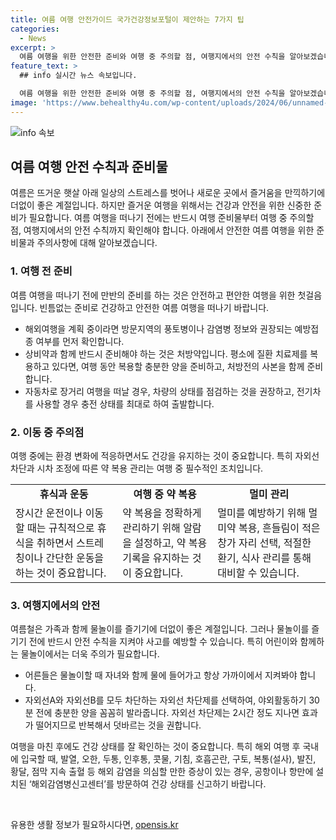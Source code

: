 ```yaml
---
title: 여름 여행 안전가이드 국가건강정보포털이 제안하는 7가지 팁
categories:
  - News
excerpt: >
  여름 여행을 위한 안전한 준비와 여행 중 주의할 점, 여행지에서의 안전 수칙을 알아보겠습니다. 해외여행 시 감염병 정보와 예방접종 여부를 미리 확인하고, 상비약과 처방약을 준비합니다. 교통수단을 이용할 때는 차량 상태를 점검하고, 항공 여행 시 서류 확인과 편안한 준비를 합니다. 여행 중에는 휴식과 운동을 규칙적으로 취하고, 시차 조정과 멀미 예방에 주의합니다. 여행지에서는 물놀이와 자외선 차단으로 안전을 유지하며, 여행을 마친 후에는 건강 상태를 잘 확인해야 합니다.
feature_text: >
  ## info 실시간 뉴스 속보입니다.

  여름 여행을 위한 안전한 준비와 여행 중 주의할 점, 여행지에서의 안전 수칙을 알아보겠습니다. 해외여행 시 감염병 정보와 예방접종 여부를 미리 확인하고, 상비약과 처방약을 준비합니다. 교통수단을 이용할 때는 차량 상태를 점검하고, 항공 여행 시 서류 확인과 편안한 준비를 합니다. 여행 중에는 휴식과 운동을 규칙적으로 취하고, 시차 조정과 멀미 예방에 주의합니다. 여행지에서는 물놀이와 자외선 차단으로 안전을 유지하며, 여행을 마친 후에는 건강 상태를 잘 확인해야 합니다.
image: 'https://www.behealthy4u.com/wp-content/uploads/2024/06/unnamed-file.png'
---
```


<p><img src="https://www.behealthy4u.com/wp-content/uploads/2024/06/unnamed-file.png" alt="info 속보" /></p>

<h2 data-ke-size="size26">여름 여행 안전 수칙과 준비물</h2>

<p data-ke-size="size16">여름은 뜨거운 햇살 아래 일상의 스트레스를 벗어나 새로운 곳에서 즐거움을 만끽하기에 더없이 좋은 계절입니다. 하지만 즐거운 여행을 위해서는 건강과 안전을 위한 신중한 준비가 필요합니다. 여름 여행을 떠나기 전에는 반드시 여행 준비물부터 여행 중 주의할 점, 여행지에서의 안전 수칙까지 확인해야 합니다. 아래에서 안전한 여름 여행을 위한 준비물과 주의사항에 대해 알아보겠습니다.</p>

<h3 data-ke-size="size24">1. <b>여행 전 준비</b></h3>

<p data-ke-size="size16">여름 여행을 떠나기 전에 만반의 준비를 하는 것은 안전하고 편안한 여행을 위한 첫걸음입니다. 빈틈없는 준비로 건강하고 안전한 여름 여행을 떠나기 바랍니다.</p>

<ul>
  <li>해외여행을 계획 중이라면 방문지역의 풍토병이나 감염병 정보와 권장되는 예방접종 여부를 먼저 확인합니다.</li>
  <li>상비약과 함께 반드시 준비해야 하는 것은 처방약입니다. 평소에 질환 치료제를 복용하고 있다면, 여행 동안 복용할 충분한 양을 준비하고, 처방전의 사본을 함께 준비합니다.</li>
  <li>자동차로 장거리 여행을 떠날 경우, 차량의 상태를 점검하는 것을 권장하고, 전기차를 사용할 경우 충전 상태를 최대로 하여 출발합니다.</li>
</ul>

<h3 data-ke-size="size24">2. <b>이동 중 주의점</b></h3>

<p data-ke-size="size16">여행 중에는 환경 변화에 적응하면서도 건강을 유지하는 것이 중요합니다. 특히 자외선 차단과 시차 조정에 따른 약 복용 관리는 여행 중 필수적인 조치입니다.</p>

<table>
  <tr>
    <td style="text-align: center; height: 17px;"><b>휴식과 운동</b></td>
    <td style="text-align: center; height: 17px;"><b>여행 중 약 복용</b></td>
    <td style="text-align: center; height: 17px;"><b>멀미 관리</b></td>
  </tr>
  <tr>
    <td>장시간 운전이나 이동할 때는 규칙적으로 휴식을 취하면서 스트레칭이나 간단한 운동을 하는 것이 중요합니다.</td>
    <td>약 복용을 정확하게 관리하기 위해 알람을 설정하고, 약 복용 기록을 유지하는 것이 중요합니다.</td>
    <td>멀미를 예방하기 위해 멀미약 복용, 흔들림이 적은 창가 자리 선택, 적절한 환기, 식사 관리를 통해 대비할 수 있습니다.</td>
  </tr>
</table>

<h3 data-ke-size="size24">3. <b>여행지에서의 안전</b></h3>

<p data-ke-size="size16">여름철은 가족과 함께 물놀이를 즐기기에 더없이 좋은 계절입니다. 그러나 물놀이를 즐기기 전에 반드시 안전 수칙을 지켜야 사고를 예방할 수 있습니다. 특히 어린이와 함께하는 물놀이에서는 더욱 주의가 필요합니다.</p>

<ul>
  <li>어른들은 물놀이할 때 자녀와 함께 물에 들어가고 항상 가까이에서 지켜봐야 합니다.</li>
  <li>자외선A와 자외선B를 모두 차단하는 자외선 차단제를 선택하여, 야외활동하기 30분 전에 충분한 양을 꼼꼼히 발라줍니다. 자외선 차단제는 2시간 정도 지나면 효과가 떨어지므로 반복해서 덧바르는 것을 권합니다.</li>
</ul>

<p data-ke-size="size16">여행을 마친 후에도 건강 상태를 잘 확인하는 것이 중요합니다. 특히 해외 여행 후 국내에 입국할 때, 발열, 오한, 두통, 인후통, 콧물, 기침, 호흡곤란, 구토, 복통(설사), 발진, 황달, 점막 지속 출혈 등 해외 감염을 의심할 만한 증상이 있는 경우, 공항이나 항만에 설치된 ‘해외감염병신고센터’를 방문하여 건강 상태를 신고하기 바랍니다.</p>

<p data-ke-size="size16">&nbsp;</p>
유용한 생활 정보가 필요하시다면, <a href="https://opensis.kr" rel="dofollow">opensis.kr</a>


